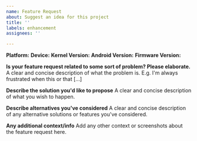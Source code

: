 ```yaml
---
name: Feature Request
about: Suggest an idea for this project
title: ''
labels: enhancement
assignees: ''

---
```


**Platform:** 
**Device:** 
**Kernel Version:** 
**Android Version:** 
**Firmware Version:** 

**Is your feature request related to some sort of problem? Please elaborate.**
A clear and concise description of what the problem is. E.g. I'm always frustrated when this or that [...]

**Describe the solution you'd like to propose**
A clear and concise description of what you wish to happen.

**Describe alternatives you've considered**
A clear and concise description of any alternative solutions or features you've considered.

**Any additional context/info**
Add any other context or screenshots about the feature request here.
